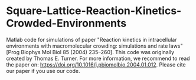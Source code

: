 # Square-Lattice-Reaction-Kinetics-Crowded-Environments
Matlab code for simulations of paper "Reaction kinetics in intracellular environments with macromolecular crowding: simulations 
and rate laws" [Prog Biophys Mol Biol 85 (2004) 235–260]. This code was originally created by Thomas E. Turner. For more information, 
we recommend to read the paper on: https://doi.org/10.1016/j.pbiomolbio.2004.01.012. Please cite our paper if you use our code.
